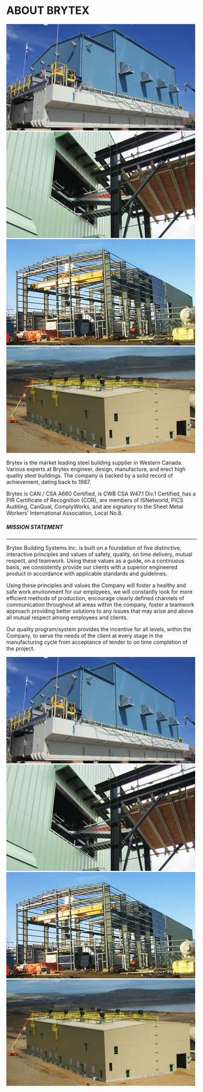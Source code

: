 # ABOUT BRYTEX

<div class="d-none d-xl-flex row row-cols-1 float-end ms-im w-im">
	<div class="fadein p-0 mb-1n4 col overflow-hidden d-flex justify-content-center align-items-center">
        <img src="./img/AboutBrytex_1.jpg">
    </div>
	<div class="fadein p-0 mb-1n4 col overflow-hidden d-flex justify-content-center align-items-center">
        <img src="./img/AboutBrytex_2.jpg">
    </div>
	<div class="fadein p-0 mb-1n4 col overflow-hidden d-flex justify-content-center align-items-center">
        <img src="./img/AboutBrytex3.jpg">
    </div>
	<div class="fadein p-0 mb-1n4 col overflow-hidden d-flex justify-content-center align-items-center">
        <img src="./img/AboutBrytex4.jpg">
    </div>
</div>

Brytex is the market leading steel building supplier in Western Canada. Various
experts at Brytex engineer, design, manufacture, and erect high quality steel
buildings. The company is backed by a solid record of achievement, dating back
to 1987.

Brytex is CAN / CSA A660 Certified, is CWB CSA W47.1 Div.1 Certified, has a PIR
Certificate of Recognition (COR), are members of ISNetworld, PICS Auditing,
CanQual, ComplyWorks, and are signatory to the Sheet Metal Workers’
International Association, Local No.8.

##### MISSION STATEMENT
<hr/>

Brytex Building Systems Inc. is built on a foundation of five distinctive,
interactive principles and values of safety, quality, on time delivery, mutual
respect, and teamwork. Using these values as a guide, on a continuous basis, we
consistently provide our clients with a superior engineered product in
accordance with applicable standards and guidelines.

Using these principles and values the Company will foster a healthy and safe
work environment for our employees, we will constantly look for more efficient
methods of production, encourage clearly defined channels of communication
throughout all areas within the company, foster a teamwork approach providing
better solutions to any issues that may arise and above all mutual respect
among employees and clients.

Our quality program/system provides the incentive for all levels, within the
Company, to serve the needs of the client at every stage in the manufacturing
cycle from acceptance of tender to on time completion of the project.

<div class="d-xl-none row row-cols-1 row-cols-md-2 row-cols-xl-1">
    <div class="p-0 pe-md-1n4 pe-xl-0 pb-1n4 col">
        <div class="overflow-hidden d-flex justify-content-center align-items-center">
            <img src="./img/AboutBrytex_1.jpg">
        </div>
    </div>
    <div class="p-0 pb-1n4 col">
        <div class="overflow-hidden d-flex justify-content-center align-items-center">
            <img src="./img/AboutBrytex_2.jpg">
        </div>
    </div>
    <div class="p-0 pb-1n4 pe-md-1n4 pe-xl-0 col">
        <div class="overflow-hidden d-flex justify-content-center align-items-center">
            <img src="./img/AboutBrytex3.jpg">
        </div>
    </div>
    <div class="p-0 pb-1n4 col">
        <div class="overflow-hidden d-flex justify-content-center align-items-center">
            <img src="./img/AboutBrytex4.jpg">
        </div>
    </div>
</div>

